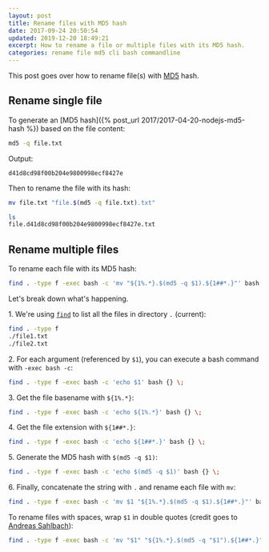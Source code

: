 ```yaml
---
layout: post
title: Rename files with MD5 hash
date: 2017-09-24 20:50:54
updated: 2019-12-20 18:49:21
excerpt: How to rename a file or multiple files with its MD5 hash.
categories: rename file md5 cli bash commandline
---
```


This post goes over how to rename file(s) with [MD5](https://wikipedia.org/wiki/MD5) hash.

## Rename single file

To generate an [MD5 hash]({% post_url 2017/2017-04-20-nodejs-md5-hash %}) based on the file content:

```sh
md5 -q file.txt
```

Output:

```
d41d8cd98f00b204e9800998ecf8427e
```

Then to rename the file with its hash:

```sh
mv file.txt "file.$(md5 -q file.txt).txt"
```

```sh
ls
file.d41d8cd98f00b204e9800998ecf8427e.txt
```

## Rename multiple files

To rename each file with its MD5 hash:

```sh
find . -type f -exec bash -c 'mv "${1%.*}.$(md5 -q $1).${1##*.}"' bash {} \;
```

Let's break down what's happening.

1\. We're using [`find`](https://math2001.github.io/article/bashs-find-command/) to list all the files in directory `.` (current):

```sh
find . -type f
./file1.txt
./file2.txt
```

2\. For each argument (referenced by `$1`), you can execute a bash command with `-exec bash -c`:

```sh
find . -type f -exec bash -c 'echo $1' bash {} \;
```

3\. Get the file basename with `${1%.*}`:

```sh
find . -type f -exec bash -c 'echo ${1%.*}' bash {} \;
```

4\. Get the file extension with `${1##*.}`:

```sh
find . -type f -exec bash -c 'echo ${1##*.}' bash {} \;
```

5\. Generate the MD5 hash with `$(md5 -q $1)`:

```sh
find . -type f -exec bash -c 'echo $(md5 -q $1)' bash {} \;
```

6\. Finally, concatenate the string with `.` and rename each file with `mv`:

```sh
find . -type f -exec bash -c 'mv $1 "${1%.*}.$(md5 -q $1).${1##*.}"' bash {} \;
```

To rename files with spaces, wrap `$1` in double quotes (credit goes to [Andreas Sahlbach](https://disq.us/p/263g9pp)):

```sh
find . -type f -exec bash -c 'mv "$1" "${1%.*}.$(md5 -q "$1").${1##*.}"' bash {} \;
```
